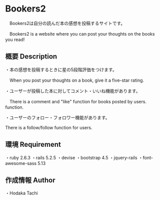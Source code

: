 # Bookers2

　Bookers2は自分の読んだ本の感想を投稿するサイトです。

　Bookers2 is a website where you can post your thoughts on the books you read!

## 概要 Description

・本の感想を投稿するときに星の5段階評価をつけます。

　When you post your thoughts on a book, give it a five-star rating.

・ユーザーが投稿した本に対してコメント・いいね機能があります。

　There is a comment and "like" function for books posted by users. function.

・ユーザーのフォロー・フォロワー機能があります。

There is a follow/follow function for users.

## 環境 Requirement

・ruby 2.6.3
・rails 5.2.5
・devise
・bootstrap 4.5
・jquery-rails
・font-awesome-sass 5.13
## 作成情報 Author

・Hodaka Tachi
